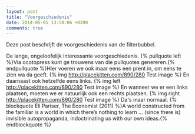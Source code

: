 ```yaml
---
layout: post
title: "Voorgeschiedenis"
date: 2014-05-05 13:50:06 +0200
comments: true
---
```

Deze post beschrijft de voorgeschiedenis van de filterbubbel.
<!-- more -->
De lange, ongeloofelijk interessante voorgeschiedenis. {% pullquote left %}Via ocotopress kunt ge trouwens van die pullquotes genereren.{% endpullquote %}Hier voeren we ook maar eens een prent in, om eens te zien wa da geeft. {% img http://placekitten.com/890/280 Test image %} En daarnaast ook hetzelfde eens links. {% img  left http://placekitten.com/890/280 Test image %} En wanneer we er een links plaatsen, moeten we er natuurlijk ook een rechts plaatsen. {% img right http://placekitten.com/890/280 Test image %} Da's maar normaal. {% blockquote Eli Pariser, The Economist (2011) %}A world constructed from the familiar is a world in which there’s nothing to learn ... (since there is) invisible autopropaganda, indoctrinating us with our own ideas.{% endblockquote %}